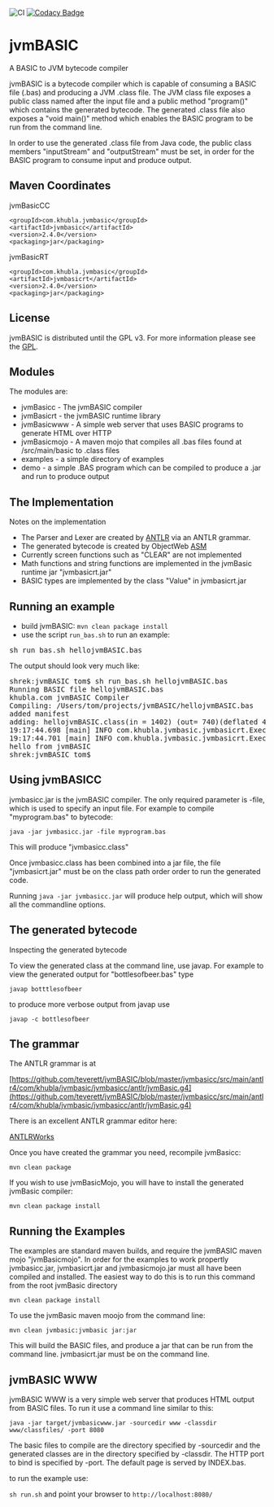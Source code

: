 ![CI](https://github.com/teverett/jvmBASIC/workflows/CI/badge.svg)
[![Codacy Badge](https://api.codacy.com/project/badge/Grade/dae9bbea869d4757a7d3a2578bd79348)](https://www.codacy.com/app/teverett/jvmBASIC?utm_source=github.com&amp;utm_medium=referral&amp;utm_content=teverett/jvmBASIC&amp;utm_campaign=Badge_Grade)

jvmBASIC
========

A BASIC to JVM bytecode compiler

jvmBASIC is a bytecode compiler which is capable of consuming a BASIC file (.bas) and producing a JVM .class file. The JVM class file exposes a public class named after the input file and a public method "program()" which contains the generated bytecode.  The generated .class file also exposes a "void main()" method which enables the BASIC program to be run from the command line.

In order to use the generated .class file from Java code, the public class members "inputStream" and "outputStream" must be set, in order for the BASIC program to consume input and produce output.


Maven Coordinates
-------------------

jvmBasicCC

```
<groupId>com.khubla.jvmbasic</groupId>
<artifactId>jvmbasicc</artifactId>
<version>2.4.0</version>
<packaging>jar</packaging>
```

jvmBasicRT

```
<groupId>com.khubla.jvmbasic</groupId>
<artifactId>jvmbasicrt</artifactId>
<version>2.4.0</version>
<packaging>jar</packaging>
```



License
---------

jvmBASIC is distributed until the GPL v3. For more information please see the [GPL](http://www.gnu.org/licenses/gpl.txt).

Modules
---------

The modules are:

* jvmBasicc - The jvmBASIC compiler
* jvmBasicrt - the jvmBASIC runtime library
* jvmBasicwww - A simple web server that uses BASIC programs to generate HTML over HTTP
* jvmBasicmojo - A maven mojo that compiles all .bas files found at /src/main/basic to .class files
* examples - a simple directory of examples
* demo - a simple .BAS program which can be compiled to produce a .jar and run to produce output

The Implementation
---------

Notes on the implementation

* The Parser and Lexer are created by [ANTLR](http://www.antlr.org) via an ANTLR grammar. 
* The generated bytecode is created by ObjectWeb [ASM](http://asm.ow2.org/)
* Currently screen functions such as "CLEAR" are not implemented
* Math functions and string functions are implemented in the jvmBasic runtime jar "jvmbasicrt.jar"
* BASIC types are implemented by the class "Value" in jvmbasicrt.jar

Running an example
---------

* build jvmBASIC: `mvn clean package install`
* use the script `run_bas.sh` to run an example:

<pre>
sh run_bas.sh hellojvmBASIC.bas
</pre>

The output should look very much like:
<pre>
shrek:jvmBASIC tom$ sh run_bas.sh hellojvmBASIC.bas 
Running BASIC file hellojvmBASIC.bas
khubla.com jvmBASIC Compiler
Compiling: /Users/tom/projects/jvmBASIC/hellojvmBASIC.bas
added manifest
adding: hellojvmBASIC.class(in = 1402) (out= 740)(deflated 47%)
19:17:44.698 [main] INFO com.khubla.jvmbasic.jvmbasicrt.ExecutionContext - pushing String: '"hello from jvmBASIC"'
19:17:44.701 [main] INFO com.khubla.jvmbasic.jvmbasicrt.ExecutionContext - popping hello from jvmBASIC
hello from jvmBASIC
shrek:jvmBASIC tom$ 
</pre>


Using jvmBASICC
---------

jvmbasicc.jar is the jvmBASIC compiler. The only required parameter is -file, which is used to specify an input file.  For example to compile "myprogram.bas" to bytecode:

`java -jar jvmbasicc.jar -file myprogram.bas`

This will produce "jvmbasicc.class"

Once jvmbasicc.class has been combined into a jar file, the file "jvmbasicrt.jar" must be on the class path order order to run the generated code.

Running `java -jar jvmbasicc.jar` will produce help output, which will show all the commandline options.

The generated bytecode
---------

Inspecting the generated bytecode

To view the generated class at the command line, use javap.  For example to view the generated output for "bottlesofbeer.bas" type

`javap botttlesofbeer`

to produce more verbose output from javap use

`javap -c bottlesofbeer`

The grammar
---------

The ANTLR grammar is at 

[https://github.com/teverett/jvmBASIC/blob/master/jvmbasicc/src/main/antlr4/com/khubla/jvmbasic/jvmbasicc/antlr/jvmBasic.g4](https://github.com/teverett/jvmBASIC/blob/master/jvmbasicc/src/main/antlr4/com/khubla/jvmbasic/jvmbasicc/antlr/jvmBasic.g4)

There is an excellent ANTLR grammar editor here:

[ANTLRWorks](http://www.antlr.org/works/)

Once you have created the grammar you need, recompile jvmBasicc:

`mvn clean package`

If you wish to use jvmBasicMojo, you will have to install the generated jvmBasic compiler:

`mvn clean package install`

Running the Examples
---------

The examples are standard maven builds, and require the jvmBASIC maven mojo "jvmBasicmojo".  In order for the examples to work propertly jvmbasicc.jar, jvmbasicrt.jar and jvmbasicmojo.jar must all have been compiled and installed.  The easiest way to do this is to run this command from the root jvmBasic directory

`mvn clean package install`

To use the jvmBasic maven moojo from the command line:

`mvn clean jvmbasic:jvmbasic jar:jar`

This will build the BASIC files, and produce a jar that can be run from the command line.  jvmbasicrt.jar must be on the command line.

jvmBASIC WWW
---------

jvmBASIC WWW is a very simple web server that produces HTML output from BASIC files.  To run it use a command line similar to this:

`java -jar target/jvmbasicwww.jar -sourcedir www -classdir www/classfiles/ -port 8080`

The basic files to compile are the directory specified by -sourcedir and the generated classes are in the directory specified by -classdir.  The HTTP port to bind is specified by -port.  The default page is served by INDEX.bas.

to run the example use:

`sh run.sh` and point your browser to `http://localhost:8080/`



